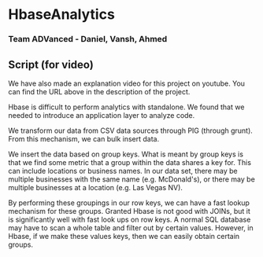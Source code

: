 # HbaseAnalytics

### Team ADVanced - Daniel, Vansh, Ahmed


## Script (for video)
We have also made an explanation video for this project on youtube. You can find the URL above in the description of the project. 

Hbase is difficult to perform analytics with standalone. We found that we needed to introduce an application layer to analyze code. 

We transform our data from CSV data sources through PIG (through grunt). From this mechanism, we can bulk insert data.

We insert the data based on group keys. What is meant by group keys is that we find some metric that a group within the data shares a key for. This can include locations or business names. In our data set, there may be multiple businesses with the same name (e.g. McDonald's), or there may be multiple businesses at a location (e.g. Las Vegas NV).

By performing these groupings in our row keys, we can have a fast lookup mechanism for these groups. Granted Hbase is not good with JOINs, but it is significantly well with fast look ups on row keys. A normal SQL database may have to scan a whole table and filter out by certain values. However, in Hbase, if we make these values keys, then we can easily obtain certain groups.

